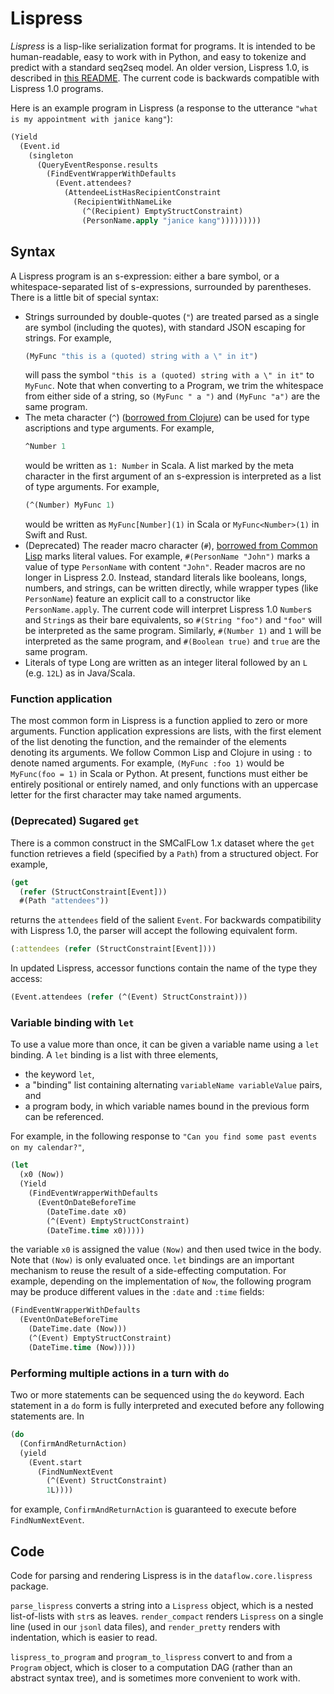 # Lispress

*Lispress* is a lisp-like serialization format for programs.
It is intended to be human-readable, easy to work with in Python, and easy to
tokenize and predict with a standard seq2seq model. An older version, Lispress 1.0,
is described in [this README](README-LISPRESS-1.0.md). The current code is backwards
compatible with Lispress 1.0 programs. 


Here is an example program in Lispress (a response to the utterance
`"what is my appointment with janice kang"`):
```clojure
(Yield 
  (Event.id 
    (singleton 
      (QueryEventResponse.results 
        (FindEventWrapperWithDefaults 
          (Event.attendees? 
            (AttendeeListHasRecipientConstraint 
              (RecipientWithNameLike 
                (^(Recipient) EmptyStructConstraint) 
                (PersonName.apply "janice kang")))))))))
```


## Syntax

A Lispress program is an s-expression: either
a bare symbol, or
a whitespace-separated list of s-expressions, surrounded by parentheses. There is a little
bit of special syntax:
* Strings surrounded by double-quotes (`"`) are treated parsed as a single are symbol
  (including the quotes), with standard JSON escaping for strings. For example,
  ```clojure
  (MyFunc "this is a (quoted) string with a \" in it")
  ```
  will pass the symbol `"this is a (quoted) string with a \" in it"` to `MyFunc`. 
  Note that when converting to a Program, we trim the whitespace from either side of a 
  string, so `(MyFunc " a ")` and `(MyFunc "a")` are the same program.
* The meta character (`^`) 
  ([borrowed from Clojure](https://clojure.org/reference/metadata))
  can be used for type ascriptions and type arguments. For example,
  ```clojure
  ^Number 1
  ```
  would be written as `1: Number` in Scala. A list marked by the meta character
  in the first argument of an s-expression is interpreted as a list of type arguments.
  For example,
  ```clojure
  (^(Number) MyFunc 1)
  ```
  would be written as `MyFunc[Number](1)` in Scala or `MyFunc<Number>(1)` in Swift and Rust.
* (Deprecated) The reader macro character (`#`), 
  [borrowed from Common Lisp](https://gist.github.com/chaitanyagupta/9324402) 
  marks literal values.
  For example, `#(PersonName "John")` marks a value of type `PersonName` with 
  content `"John"`. Reader macros are no longer in Lispress 2.0. Instead, 
  standard literals like booleans, longs, numbers, and strings, can be written directly,
  while wrapper types (like `PersonName`) feature an explicit call to a constructor
  like `PersonName.apply`. The current code will interpret Lispress 1.0
  `Number`s and `String`s as their bare equivalents, so `#(String "foo")` and `"foo"`
  will be interpreted as the same program. Similarly, `#(Number 1)` and `1` will
  be interpreted as the same program, and `#(Boolean true)` and `true` are the same 
  program.
* Literals of type Long are written as an integer literal followed by an `L` (e.g. `12L`) 
  as in Java/Scala.

### Function application

The most common form in Lispress is a function applied to zero or more
arguments.
Function application expressions are lists,
with the first element of the list denoting the function,
and the remainder of the elements denoting its arguments.
We follow Common Lisp and Clojure in using `:` to denote named arguments. For example,
`(MyFunc :foo 1)` would be `MyFunc(foo = 1)` in Scala or Python. At present, functions 
must either be entirely positional or entirely named, and only functions with an
uppercase letter for the first character may take named arguments. 

### (Deprecated) Sugared `get`

There is a common construct in the SMCalFLow 1.x dataset where the `get` function
retrieves a field (specified by a `Path`) from a structured object.
For example,
```clojure
(get
  (refer (StructConstraint[Event]))
  #(Path "attendees"))
```
returns the `attendees` field of the salient `Event`.
For backwards compatibility with Lispress 1.0, the parser will accept
the following equivalent form. 
```clojure
(:attendees (refer (StructConstraint[Event])))
```

In updated Lispress, accessor functions contain the name of the type they access:
```clojure
(Event.attendees (refer (^(Event) StructConstraint)))
```




### Variable binding with `let`

To use a value more than once, it can be given a variable name using a `let`
binding.
A `let` binding is a list with three elements,
- the keyword `let`,
- a "binding" list containing alternating `variableName variableValue` pairs, and
- a program body, in which variable names bound in the previous form can be
referenced.

For example, in the following response to `"Can you find some past events on my calendar?"`,
```clojure
(let 
  (x0 (Now)) 
  (Yield 
    (FindEventWrapperWithDefaults 
      (EventOnDateBeforeTime 
        (DateTime.date x0) 
        (^(Event) EmptyStructConstraint) 
        (DateTime.time x0)))))
```
the variable `x0` is assigned the value `(Now)` and then used twice in the body.
Note that `(Now)` is only evaluated once.
`let` bindings are an important mechanism to reuse the result of a
side-effecting computation.
For example, depending on the implementation of `Now`, the
following program may be produce different values in the `:date` and `:time` fields:
```clojure
(FindEventWrapperWithDefaults 
  (EventOnDateBeforeTime 
    (DateTime.date (Now))) 
    (^(Event) EmptyStructConstraint) 
    (DateTime.time (Now)))))
```

### Performing multiple actions in a turn with `do`

Two or more statements can be sequenced using the `do` keyword.
Each statement in a `do` form is fully interpreted and executed before any following
statements are.
In
```clojure
(do
  (ConfirmAndReturnAction)
  (yield
    (Event.start
      (FindNumNextEvent
        (^(Event) StructConstraint)
        1L))))
```
for example, `ConfirmAndReturnAction` is guaranteed to execute before `FindNumNextEvent`.




## Code

Code for parsing and rendering Lispress is in the `dataflow.core.lispress`
package.

`parse_lispress` converts a string into a `Lispress` object, which is a nested
list-of-lists with `str`s as leaves.
`render_compact` renders `Lispress` on a single line (used in our `jsonl` data
files), and `render_pretty` renders with indentation, which is easier to read.

`lispress_to_program` and `program_to_lispress` convert to and from a `Program` object,
which is closer to a computation DAG (rather than an abstract syntax tree), and
is sometimes more convenient to work with.
